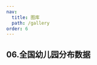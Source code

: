 ```yaml
---
nav:
  title: 图库
  path: /gallery
order: 6
---
```


## 06.全国幼儿园分布数据

<code src= './TopicLayer.tsx'>
